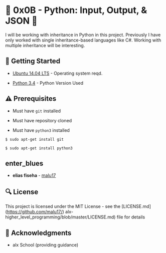 # :shell: 0x0B - Python: Input, Output, & JSON :shell:

I will be working with inheritance in Python in this project. Previously I have only worked with single inheritance-based languages like C#. Working with multiple inheritance will be interesting.

## :running: Getting Started

* [Ubuntu 14.04 LTS](http://releases.ubuntu.com/14.04/) - Operating system reqd.

* [Python 3.4](https://www.python.org/download/releases/3.4.0/) - Python Version Used

## :warning: Prerequisites

* Must have `git` installed

* Must have repository cloned

* Must have `python3` installed

```
$ sudo apt-get install git
```

```
$ sudo apt-get install python3
```

## enter_blues
* **elias fiseha** - [malu17](https://github.com/malu17/)

## :mag: License

This project is licensed under the MIT License - see the [LICENSE.md] (https://github.com/malu17/)
alx-higher_level_programming/blob/master/LICENSE.md) file for details



## :mega: Acknowledgments

* alx School (providing guidance)
